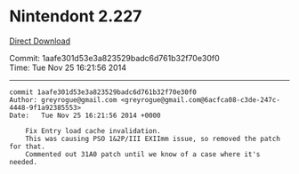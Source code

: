 # Nintendont 2.227
[Direct Download](./Nintendont.zip)

Commit: 1aafe301d53e3a823529badc6d761b32f70e30f0  
Time: Tue Nov 25 16:21:56 2014   

-----

```
commit 1aafe301d53e3a823529badc6d761b32f70e30f0
Author: greyrogue@gmail.com <greyrogue@gmail.com@6acfca08-c3de-247c-4448-9f1a92385553>
Date:   Tue Nov 25 16:21:56 2014 +0000

    Fix Entry load cache invalidation.
    This was causing PSO 1&2P/III EXIImm issue, so removed the patch for that.
    Commented out 31A0 patch until we know of a case where it's needed.
```
